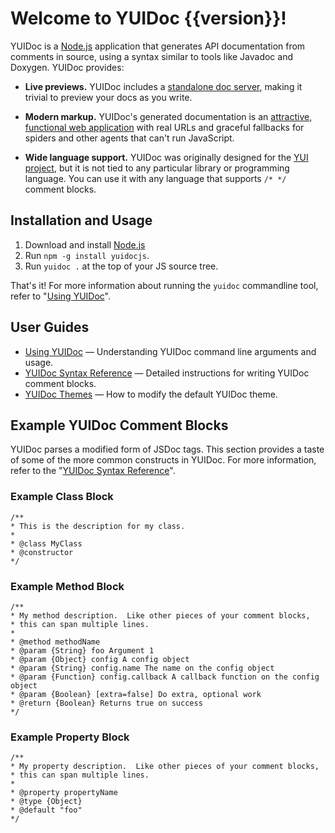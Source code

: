 # Welcome to YUIDoc {{version}}!

YUIDoc is a <a href="http://nodejs.org/">Node.js</a> application that generates API documentation from comments in source, using a syntax similar to tools like Javadoc and Doxygen. YUIDoc provides:

- **Live previews.** YUIDoc includes a <a href="args/index.html#server">standalone doc server</a>, making it trivial to preview your docs as you write.

- **Modern markup.** YUIDoc's generated documentation is an <a href="http://yuilibrary.com/yui/docs/api/classes/Model.html">attractive, functional web application</a> with real URLs and graceful fallbacks for spiders and other agents that can't run JavaScript.

- **Wide language support.** YUIDoc was originally designed for the <a href="http://yuilibrary.com">YUI project</a>, but it is not tied to any particular library or programming language. You can use it with any language that supports `/* */` comment blocks.

## Installation and Usage

1. Download and install <a href="http://nodejs.org/#download">Node.js</a>
2. Run `npm -g install yuidocjs`.
3. Run `yuidoc .` at the top of your JS source tree.

That's it! For more information about running the `yuidoc` commandline tool, refer to "<a href="args/index.html">Using YUIDoc</a>".

## User Guides

- [Using YUIDoc]() — Understanding YUIDoc command line arguments and usage.
- [YUIDoc Syntax Reference]() — Detailed instructions for writing YUIDoc comment blocks.
- [YUIDoc Themes]() — How to modify the default YUIDoc theme.


## Example YUIDoc Comment Blocks

YUIDoc parses a modified form of JSDoc tags. This section provides a taste of some of the more common constructs in YUIDoc. For more information, refer to the "<a href="./syntax/index.html">YUIDoc Syntax Reference</a>".

### Example Class Block

```
/**
* This is the description for my class.
*
* @class MyClass
* @constructor
*/
```
### Example Method Block

```
/**
* My method description.  Like other pieces of your comment blocks, 
* this can span multiple lines.
*
* @method methodName
* @param {String} foo Argument 1
* @param {Object} config A config object
* @param {String} config.name The name on the config object
* @param {Function} config.callback A callback function on the config object
* @param {Boolean} [extra=false] Do extra, optional work
* @return {Boolean} Returns true on success
*/
```

### Example Property Block

```
/**
* My property description.  Like other pieces of your comment blocks, 
* this can span multiple lines.
* 
* @property propertyName
* @type {Object}
* @default "foo"
*/
```
